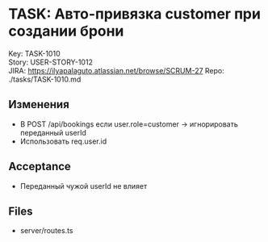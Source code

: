 # TASK: Авто-привязка customer при создании брони
Key: TASK-1010  
Story: USER-STORY-1012  
JIRA: https://ilyapalaguto.atlassian.net/browse/SCRUM-27
Repo: ./tasks/TASK-1010.md

## Изменения
- В POST /api/bookings если user.role=customer → игнорировать переданный userId
- Использовать req.user.id

## Acceptance
- Переданный чужой userId не влияет

## Files
- server/routes.ts
